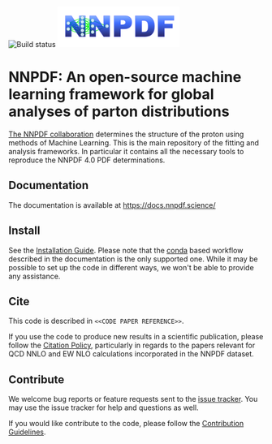 ![Build status](https://github.com/NNPDF/nnpdf/actions/workflows/tests.yml/badge.svg)
<img src="doc/sphinx/source/_static/LogoNNPDF.png" height="80">

# NNPDF: An open-source machine learning framework for global analyses of parton distributions

[The NNPDF collaboration](https://nnpdf.science) determines the structure of the
proton using methods of Machine Learning. This is the main repository of the
fitting and analysis frameworks. In particular it contains all the necessary
tools to reproduce the NNPDF 4.0 PDF determinations.

## Documentation

The documentation is available at <https://docs.nnpdf.science/>

## Install

See the [Installation
Guide](https://docs.nnpdf.science/get-started/installation.html). Please note
that the [conda](https://docs.conda.io/en/latest/) based workflow described in
the documentation is the only supported one. While it may be possible to set up
the code in different ways, we won't be able to provide any assistance.

## Cite

This code is described in `<<CODE PAPER REFERENCE>>`.

If you use the code to produce new results in a scientific publication, please
follow the [Citation Policy](https://docs.nnpdf.science/get-started/cite.html),
particularly in regards to the papers relevant for QCD NNLO and EW NLO
calculations incorporated in the NNPDF dataset.

## Contribute

We welcome bug reports or feature requests sent to the [issue
tracker](https://github.com/NNPDF/nnpdf/issues). You may use the issue tracker
for help and questions as well.

If you would like contribute to the code, please follow the [Contribution
Guidelines](https://docs.nnpdf.science/contributing/index.html).
